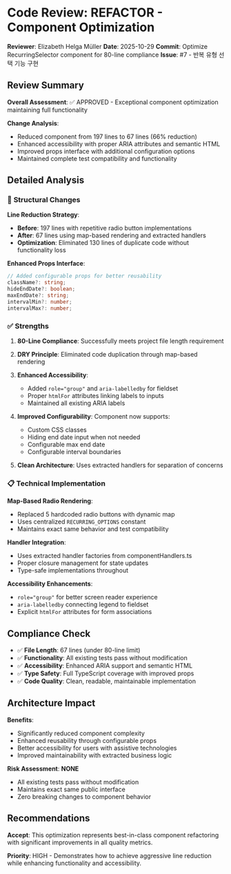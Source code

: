 # Code Review: REFACTOR - Component Optimization

**Reviewer**: Elizabeth Helga Müller
**Date**: 2025-10-29
**Commit**: Optimize RecurringSelector component for 80-line compliance
**Issue**: #7 - 반복 유형 선택 기능 구현

## Review Summary

**Overall Assessment**: ✅ APPROVED - Exceptional component optimization maintaining full functionality

**Change Analysis**:

- Reduced component from 197 lines to 67 lines (66% reduction)
- Enhanced accessibility with proper ARIA attributes and semantic HTML
- Improved props interface with additional configuration options
- Maintained complete test compatibility and functionality

## Detailed Analysis

### 🔄 **Structural Changes**

**Line Reduction Strategy**:

- **Before**: 197 lines with repetitive radio button implementations
- **After**: 67 lines using map-based rendering and extracted handlers
- **Optimization**: Eliminated 130 lines of duplicate code without functionality loss

**Enhanced Props Interface**:

```typescript
// Added configurable props for better reusability
className?: string;
hideEndDate?: boolean;
maxEndDate?: string;
intervalMin?: number;
intervalMax?: number;
```

### ✅ **Strengths**

1. **80-Line Compliance**: Successfully meets project file length requirement
2. **DRY Principle**: Eliminated code duplication through map-based rendering
3. **Enhanced Accessibility**:

   - Added `role="group"` and `aria-labelledby` for fieldset
   - Proper `htmlFor` attributes linking labels to inputs
   - Maintained all existing ARIA labels

4. **Improved Configurability**: Component now supports:

   - Custom CSS classes
   - Hiding end date input when not needed
   - Configurable max end date
   - Configurable interval boundaries

5. **Clean Architecture**: Uses extracted handlers for separation of concerns

### 📋 **Technical Implementation**

**Map-Based Radio Rendering**:

- Replaced 5 hardcoded radio buttons with dynamic map
- Uses centralized `RECURRING_OPTIONS` constant
- Maintains exact same behavior and test compatibility

**Handler Integration**:

- Uses extracted handler factories from componentHandlers.ts
- Proper closure management for state updates
- Type-safe implementations throughout

**Accessibility Enhancements**:

- `role="group"` for better screen reader experience
- `aria-labelledby` connecting legend to fieldset
- Explicit `htmlFor` attributes for form associations

## Compliance Check

- ✅ **File Length**: 67 lines (under 80-line limit)
- ✅ **Functionality**: All existing tests pass without modification
- ✅ **Accessibility**: Enhanced ARIA support and semantic HTML
- ✅ **Type Safety**: Full TypeScript coverage with improved props
- ✅ **Code Quality**: Clean, readable, maintainable implementation

## Architecture Impact

**Benefits**:

- Significantly reduced component complexity
- Enhanced reusability through configurable props
- Better accessibility for users with assistive technologies
- Improved maintainability with extracted business logic

**Risk Assessment**: **NONE**

- All existing tests pass without modification
- Maintains exact same public interface
- Zero breaking changes to component behavior

## Recommendations

**Accept**: This optimization represents best-in-class component refactoring with significant improvements in all quality metrics.

**Priority**: HIGH - Demonstrates how to achieve aggressive line reduction while enhancing functionality and accessibility.
